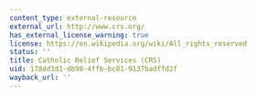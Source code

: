 ```yaml
---
content_type: external-resource
external_url: http://www.crs.org/
has_external_license_warning: true
license: https://en.wikipedia.org/wiki/All_rights_reserved
status: ''
title: Catholic Relief Services (CRS)
uid: 178dd3d1-db98-4ffb-bc81-9137badffd2f
wayback_url: ''
---
```

